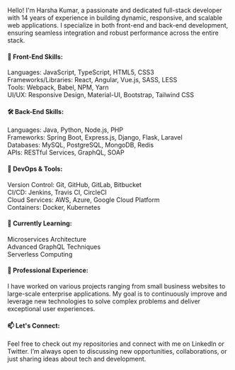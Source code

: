 Hello! I'm Harsha Kumar, a passionate and dedicated full-stack developer with 14 years of experience in building dynamic, responsive, and scalable web applications. I specialize in both front-end and back-end development, ensuring seamless integration and robust performance across the entire stack.

#### 🚀 Front-End Skills:  
Languages: JavaScript, TypeScript, HTML5, CSS3  
Frameworks/Libraries: React, Angular, Vue.js, SASS, LESS  
Tools: Webpack, Babel, NPM, Yarn  
UI/UX: Responsive Design, Material-UI, Bootstrap, Tailwind CSS  

#### 🛠️ Back-End Skills:  
Languages: Java, Python, Node.js, PHP  
Frameworks: Spring Boot, Express.js, Django, Flask, Laravel  
Databases: MySQL, PostgreSQL, MongoDB, Redis  
APIs: RESTful Services, GraphQL, SOAP  

#### 🔧 DevOps & Tools:  
Version Control: Git, GitHub, GitLab, Bitbucket  
CI/CD: Jenkins, Travis CI, CircleCI  
Cloud Services: AWS, Azure, Google Cloud Platform  
Containers: Docker, Kubernetes  

#### 🌱 Currently Learning:  
Microservices Architecture  
Advanced GraphQL Techniques  
Serverless Computing  

#### 💼 Professional Experience:  
I have worked on various projects ranging from small business websites to large-scale enterprise applications. My goal is to continuously improve and leverage new technologies to solve complex problems and deliver exceptional user experiences.  

#### 📫 Let's Connect:  
Feel free to check out my repositories and connect with me on LinkedIn or Twitter. I’m always open to discussing new opportunities, collaborations, or just sharing ideas about tech and development.  
